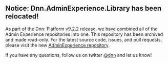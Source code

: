## Notice: Dnn.AdminExperience.Library has been relocated!

As part of the Dnn: Platform v9.2.2 release, we have combined all of the Admin Experience repositories into one. This repository has been archived and made read-only. For the latest source code, issues, and pull requests, please visit the new [AdminExperience repository](https://github.com/dnnsoftware/Dnn.AdminExperience).

If you have any questions, follow us on twitter [@dnn](https://twitter.com/dnn) and let us know!

